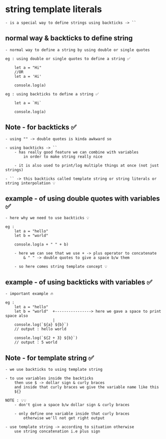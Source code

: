 # string template literals

    - is a special way to define strings using backticks -> ``

## normal way & backticks to define string 

    - normal way to define a string by using double or single quotes

    eg : using double or single quotes to define a string ✅

        let a = "Hi" 
        //OR
        let a = 'Hi'

        console.log(a) 

    eg : using backticks to define a string ✅

        let a = `Hi`

        console.log(a)

## Note - for backticks ✅

    - using "" -> double quotes is kinda awkward so 

    - using backticks -> ``
        - has really good feature we can combine with variables 
            in order to make string really nice
        
        - it is also used to print/log multiple things at once (not just strings)

    - `` -> this backticks called template string or string literals or string interpolation 💡 

## example - of using double quotes with variables ✅

    - here why we need to use backticks 💡

    eg : 
        let a = "hello" 
        let b = "world"

        console.log(a + " " + b)

        - here we can see that we use + -> plus operator to concatenate 
            & " " -> double quotes to give a space b/w them

        - so here comes string template concept 💡

## example - of using backticks with variables ✅

    - important example 🔥

    eg : 
        let a = "hello" 
        let b = "world"  +----------------> here we gave a space to print space also
                         |
        console.log(`${a} ${b}`)
        // output : hello world

        console.log(`${2 + 3} ${b}`)
        // output : 5 world

## Note - for template string ✅

    - we use backticks to using template string 

    - to use variables inside the backticks
        then use $ -> dollar sign & curly braces 
        and inside that curly braces we give the variable name like this 
        ${}

    NOTE : 💡💡
        - don't give a space b/w dollar sign & curly braces

        - only define one variable inside that curly braces
            otherwise we'll not get right output

    - use template string -> according to situation otherwise 
        use string concatenation i.e plus sign
        